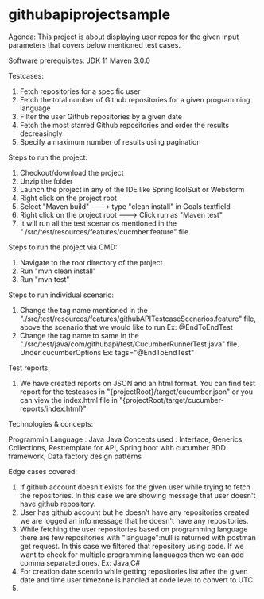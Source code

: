 # githubapiprojectsample

Agenda: This project is about displaying user repos for the given input parameters that covers below mentioned test cases.

Software prerequisites:
JDK 11
Maven 3.0.0

Testcases:
1. Fetch repositories for a specific user
2. Fetch the total number of Github repositories for a given programming language
3. Filter the user Github repositories by a given date
4. Fetch the most starred Github repositories and order the results decreasingly
5. Specify a maximum number of results using pagination


Steps to run the project:

1. Checkout/download the project
2. Unzip the folder
3. Launch the project in any of the IDE like SpringToolSuit or Webstorm
4. Right click on the project root
5. Select "Maven build" ---> type "clean install" in Goals textfield
5. Right click on the project root ---> Click run as "Maven test"
6. It will run all the test scenarios mentioned in the "./src/test/resources/features/cucmber.feature" file

Steps to run the project via CMD:
1. Navigate to the root directory of the project
2. Run "mvn clean install"
3. Run "mvn test"

Steps to run individual scenario:

1. Change the tag name mentioned in the "./src/test/resources/features/githubAPITestcaseScenarios.feature" file, above the scenario that we would like to run Ex: @EndToEndTest
2. Change the tag name to same in the "./src/test/java/com/githubapi/test/CucumberRunnerTest.java" file. Under cucumberOptions Ex: tags="@EndToEndTest"

Test reports:

1. We have created reports on JSON and an html format. You can find test report for the testcases in "{projectRoot}/target/cucumber.json" or you can view the index.html file in "{projectRoot/target/cucumber-reports/index.html}" 

Technologies & concepts:

Programmin Language : Java
Java Concepts used : Interface, Generics, Collections, Resttemplate
for API, Spring boot with cucumber BDD framework, Data factory design patterns

Edge cases covered: 
1. If github account doesn't exists for the given user while trying to fetch the repositories. In this case we are showing message that user doesn't have github repository.
2. User has github account but he doesn't have any repositories created we are logged an info message that he doesn't have any repositories.
3. While fetching the user repositories based on programming language there are few repositories with "language":null is returned with postman get request. In this case we filtered that repository using code. If we want to check for multiple programming languages then we can add comma separated ones. Ex: Java,C#
4. For creation date scenrio while getting repositories list after the given date and time user timezone is handled at code level to convert to UTC
5.


